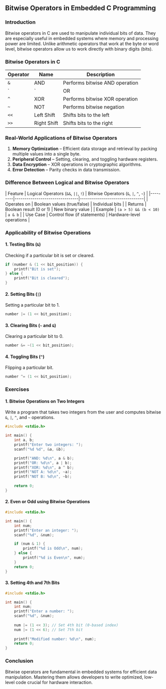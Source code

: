 ## Bitwise Operators in Embedded C Programming

### Introduction
Bitwise operators in C are used to manipulate individual bits of data. They are especially useful in embedded systems where memory and processing power are limited. Unlike arithmetic operators that work at the byte or word level, bitwise operators allow us to work directly with binary digits (bits).

### Bitwise Operators in C

| Operator | Name | Description |
|----------|------|-------------|
| `&` | AND | Performs bitwise AND operation |
| `|` | OR | Performs bitwise OR operation |
| `^` | XOR | Performs bitwise XOR operation |
| `~` | NOT | Performs bitwise negation |
| `<<` | Left Shift | Shifts bits to the left |
| `>>` | Right Shift | Shifts bits to the right |

### Real-World Applications of Bitwise Operators
1. **Memory Optimization** – Efficient data storage and retrieval by packing multiple values into a single byte.
2. **Peripheral Control** – Setting, clearing, and toggling hardware registers.
3. **Data Encryption** – XOR operations in cryptographic algorithms.
4. **Error Detection** – Parity checks in data transmission.

### Difference Between Logical and Bitwise Operators

| Feature | Logical Operators (`&&`, `||`, `!`) | Bitwise Operators (`&`, `|`, `^`, `~`) |
|---------|--------------------------------|--------------------------------|
| Operates on | Boolean values (true/false) | Individual bits |
| Returns | Boolean result (0 or 1) | New binary value |
| Example | `(a > 5) && (b < 10)` | `a & b` |
| Use Case | Control flow (if statements) | Hardware-level operations |

### Applicability of Bitwise Operations

#### 1. Testing Bits (`&`)
Checking if a particular bit is set or cleared.
```c
if (number & (1 << bit_position)) {
    printf("Bit is set");
} else {
    printf("Bit is cleared");
}
```

#### 2. Setting Bits (`|`)
Setting a particular bit to 1.
```c
number |= (1 << bit_position);
```

#### 3. Clearing Bits (`~` and `&`)
Clearing a particular bit to 0.
```c
number &= ~(1 << bit_position);
```

#### 4. Toggling Bits (`^`)
Flipping a particular bit.
```c
number ^= (1 << bit_position);
```

### Exercises
#### 1. Bitwise Operations on Two Integers
Write a program that takes two integers from the user and computes bitwise `&`, `|`, `^`, and `~` operations.

```c
#include <stdio.h>

int main() {
    int a, b;
    printf("Enter two integers: ");
    scanf("%d %d", &a, &b);

    printf("AND: %d\n", a & b);
    printf("OR: %d\n", a | b);
    printf("XOR: %d\n", a ^ b);
    printf("NOT A: %d\n", ~a);
    printf("NOT B: %d\n", ~b);
    
    return 0;
}
```

#### 2. Even or Odd using Bitwise Operations

```c
#include <stdio.h>

int main() {
    int num;
    printf("Enter an integer: ");
    scanf("%d", &num);

    if (num & 1) {
        printf("%d is Odd\n", num);
    } else {
        printf("%d is Even\n", num);
    }
    return 0;
}
```

#### 3. Setting 4th and 7th Bits
```c
#include <stdio.h>

int main() {
    int num;
    printf("Enter a number: ");
    scanf("%d", &num);
    
    num |= (1 << 3); // Set 4th bit (0-based index)
    num |= (1 << 6); // Set 7th bit
    
    printf("Modified number: %d\n", num);
    return 0;
}
```

### Conclusion
Bitwise operators are fundamental in embedded systems for efficient data manipulation. Mastering them allows developers to write optimized, low-level code crucial for hardware interaction.
